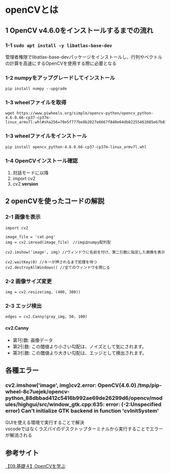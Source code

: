 # openCVとは

## 1 OpenCV v4.6.0をインストールするまでの流れ

### 1-1 ```sudo apt install -y libatlas-base-dev```

管理者権限でlibatlas-base-devパッケージをインストールし、行列やベクトルの計算を高速にするOpenCVを使用する際に必要となる

### 1-2 numpyをアップグレードしてインストール

```
pip install numpy --upgrade
```

### 1-3  wheelファイルを取得
```
wget https://www.piwheels.org/simple/opencv-python/opencv_python-4.6.0.66-cp37-cp37m-linux_armv7l.whl#sha256=70e5f777be8b2027e6667f840e64db82255461085eb7b81b5052416925ed3038
```

### 1-3 wheelファイルをインストール

```
pip install opencv_python-4.6.0.66-cp37-cp37m-linux_armv7l.whl
 ```

### 1-4 OpenCVインストール確認

1. 対話モードに以降
1. import cv2
1. cv2.__version__ 

## 2 openCVを使ったコードの解説

### 2-1 画像を表示
```
import cv2

image_file = 'cat.png'
img = cv2.imread(image_file)　//imgはnumpy配列型

cv2.imshow('image', img) //ウィンドウに名前を付け、第二引数に指定した画像を表示

cv2.waitKey(0) //キーが押されるまで処理を待つ
cv2.destroyAllWindows() //全てのウィンドウを閉じる
```


### 2-2 画像サイズ変更
```
img = cv2.resize(img, (400, 300))
```


### 2-3 エッジ検出

```
edges = cv2.Canny(gray_img, 50, 100)
```

#### cv2.Canny
- 第1引数: 画像データ
- 第2引数: この閾値より小さい勾配は、ノイズとして気にされます。
- 第3引数: この閾値より大きい勾配は、エッジとして検出されます。


## 各種エラー

### cv2.imshow('image', img)cv2.error: OpenCV(4.6.0) /tmp/pip-wheel-8c7uejek/opencv-python_88dbbad412c5416b992ae69de26299d6/opencv/modules/highgui/src/window_gtk.cpp:635: error: (-2:Unspecified error) Can't initialize GTK backend in function 'cvInitSystem'

GUIを使える環境で実行することで解決  
    vscodeではなくラズパイのデスクトップターミナルから実行することでエラーが解消される


## 参考サイト

[【09.基礎４】OpenCVを学ぶ](https://jellyware.jp/kurage/movidius/c09_opencv.html)
